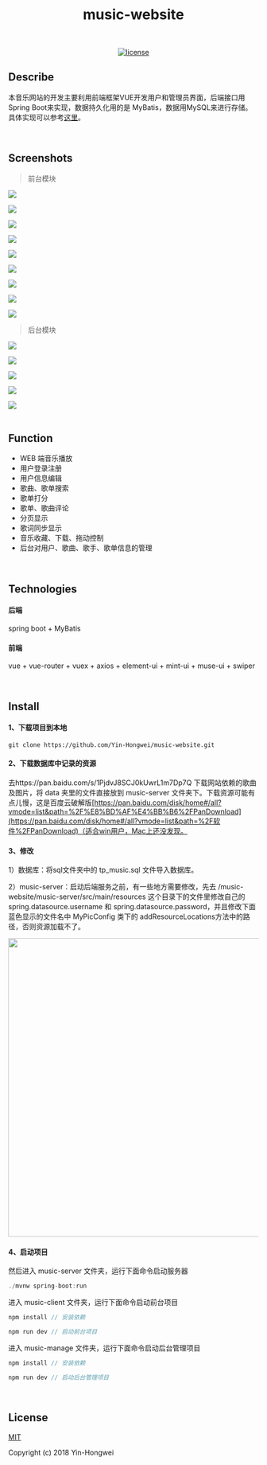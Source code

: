 <h1 align="center">music-website</h1>
<br/>

<p align="center">
  <a href=""><img alt="license" src="https://img.shields.io/github/license/mashape/apistatus.svg?style=flat"></a>
</p>

## Describe

本音乐网站的开发主要利用前端框架VUE开发用户和管理员界面，后端接口用Spring Boot来实现，数据持久化用的是 MyBatis，数据用MySQL来进行存储。具体实现可以参考[这里](https://yin-hongwei.github.io/2019/03/04/music/)。

<br/>

## Screenshots

> 前台模块

<img src="https://github.com/Yin-Hongwei/vue-spring-music/blob/master/img/denglu.png"/><br/>

<img src="https://github.com/Yin-Hongwei/vue-spring-music/blob/master/img/shouye.png"/><br/>

<img src="https://github.com/Yin-Hongwei/vue-spring-music/blob/master/img/gedan.png"/><br/>

<img src="https://github.com/Yin-Hongwei/vue-spring-music/blob/master/img/geshou.png"/><br/>

<img src="https://github.com/Yin-Hongwei/vue-spring-music/blob/master/img/my.png"/><br/>

<img src="https://github.com/Yin-Hongwei/vue-spring-music/blob/master/img/gedanxiangqing.png"/><br/>

<img src="https://github.com/Yin-Hongwei/vue-spring-music/blob/master/img/geshouxiangqing.png"/><br/>

<img src="https://github.com/Yin-Hongwei/vue-spring-music/blob/master/img/geci.png"/><br/>

<img src="https://github.com/Yin-Hongwei/vue-spring-music/blob/master/img/sousuo.png"/><br/>

> 后台模块

<img src="https://github.com/Yin-Hongwei/vue-spring-music/blob/master/img/l.png"/><br/>

<img src="https://github.com/Yin-Hongwei/vue-spring-music/blob/master/img/y.png"/><br/>

<img src="https://github.com/Yin-Hongwei/vue-spring-music/blob/master/img/s.png"/><br/>

<img src="https://github.com/Yin-Hongwei/vue-spring-music/blob/master/img/g.png"/><br/>

<img src="https://github.com/Yin-Hongwei/vue-spring-music/blob/master/img/gd.png"/><br/><br/>

## Function

- WEB 端音乐播放
- 用户登录注册
- 用户信息编辑
- 歌曲、歌单搜索
- 歌单打分
- 歌单、歌曲评论
- 分页显示
- 歌词同步显示
- 音乐收藏、下载、拖动控制
- 后台对用户、歌曲、歌手、歌单信息的管理

<br/>

## Technologies

#### 后端

spring boot + MyBatis

#### 前端

vue + vue-router + vuex + axios +  element-ui + mint-ui + muse-ui + swiper

<br/>

## Install

#### 1、下载项目到本地

```
git clone https://github.com/Yin-Hongwei/music-website.git
```

#### 2、下载数据库中记录的资源

去https://pan.baidu.com/s/1PjdvJ8SCJ0kUwrL1m7Dp7Q 下载网站依赖的歌曲及图片，将 data 夹里的文件直接放到 music-server 文件夹下。下载资源可能有点儿慢，这是百度云破解版[https://pan.baidu.com/disk/home#/all?vmode=list&path=%2F%E8%BD%AF%E4%BB%B6%2FPanDownload](https://pan.baidu.com/disk/home#/all?vmode=list&path=%2F软件%2FPanDownload)（适合win用户，Mac上还没发现。

#### 3、修改
1）数据库：将sql文件夹中的 tp_music.sql 文件导入数据库。

2）music-server：启动后端服务之前，有一些地方需要修改，先去 /music-website/music-server/src/main/resources 这个目录下的文件里修改自己的 spring.datasource.username 和 spring.datasource.password，并且修改下面蓝色显示的文件名中 MyPicConfig 类下的 addResourceLocations方法中的路径，否则资源加载不了。

<img src="https://github.com/Yin-Hongwei/vue-spring-music/blob/master/img/Explain.png" width="600"/>

#### 4、启动项目

然后进入 music-server 文件夹，运行下面命令启动服务器

```js
./mvnw spring-boot:run
```

进入 music-client 文件夹，运行下面命令启动前台项目

```js
npm install // 安装依赖

npm run dev // 启动前台项目
```

进入 music-manage 文件夹，运行下面命令启动后台管理项目

```js
npm install // 安装依赖

npm run dev // 启动后台管理项目
```

<br/>

## License

[MIT](http://opensource.org/licenses/MIT)

Copyright (c) 2018 Yin-Hongwei
